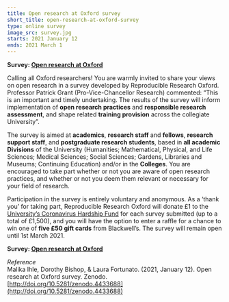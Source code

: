 ```yaml
---
title: Open research at Oxford survey
short_title: open-research-at-oxford-survey
type: online survey
image_src: survey.jpg
starts: 2021 January 12
ends: 2021 March 1
---
```



**Survey: [Open research at Oxford](https://oxfordxpsy.az1.qualtrics.com/jfe/form/SV_bPkTO2fNbeDmDS5)**

Calling all Oxford researchers! You are warmly invited to share your views on open research in a survey developed by Reproducible Research Oxford. Professor Patrick Grant (Pro-Vice-Chancellor Research) commented: “This is an important and timely undertaking. The results of the survey will inform implementation of **open research practices** and **responsible research assessment**, and shape related **training provision** across the collegiate University”.

The survey is aimed at **academics**, **research staff** and **fellows**, **research support staff**, and **postgraduate research students**, based in **all academic Divisions** of the University (Humanities; Mathematical, Physical, and Life Sciences; Medical Sciences; Social Sciences; Gardens, Libraries and Museums; Continuing Education) and/or in the **Colleges**. You are encouraged to take part whether or not you are aware of open research practices, and whether or not you deem them relevant or necessary for your field of research.

Participation in the survey is entirely voluntary and anonymous. As a ‘thank you’ for taking part, Reproducible Research Oxford will donate £1 to the [University’s Coronavirus Hardship Fund](https://www.development.ox.ac.uk/hardship) for each survey submitted (up to a total of £1,500), and you will have the option to enter a raffle for a chance to win one of **five £50 gift cards** from Blackwell’s.
The survey will remain open until 1st March 2021.

**Survey: [Open research at Oxford](https://oxfordxpsy.az1.qualtrics.com/jfe/form/SV_bPkTO2fNbeDmDS5)**




*Reference*  
Malika Ihle, Dorothy Bishop, & Laura Fortunato. (2021, January 12). Open research at Oxford survey. Zenodo. [http://doi.org/10.5281/zenodo.4433688](http://doi.org/10.5281/zenodo.4433688)
